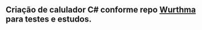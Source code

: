 ## Criação de calulador C# conforme repo [Wurthma](https://github.com/Wurthma/CSharp-Iniciantes/tree/main/04_JogarDados) para testes e estudos.

